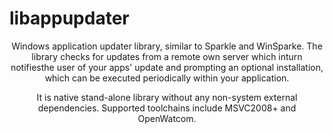 # libappupdater

<p align="center">Windows application updater library, similar to Sparkle and WinSparke. The library checks for updates from a remote own server which inturn notifiesthe user of your apps' update and prompting an optional installation, which can be executed periodically within your application.</p>

<p align="center">It is native stand-alone library without any non-system external dependencies. Supported toolchains include MSVC2008+ and OpenWatcom.</p>
